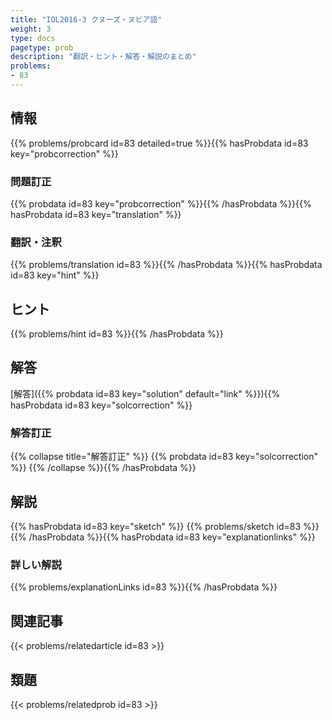 ```yaml
---
title: "IOL2016-3 クヌーズ・ヌビア語"
weight: 3
type: docs
pagetype: prob
description: "翻訳・ヒント・解答・解説のまとめ"
problems: 
- 83
---
```


## 情報

{{% problems/probcard id=83 detailed=true %}}{{% hasProbdata id=83 key="probcorrection" %}}

### 問題訂正

{{% probdata id=83 key="probcorrection" %}}{{% /hasProbdata %}}{{% hasProbdata id=83 key="translation" %}}

### 翻訳・注釈

{{% problems/translation id=83 %}}{{% /hasProbdata %}}{{% hasProbdata id=83 key="hint" %}}

## ヒント

{{% problems/hint id=83 %}}{{% /hasProbdata %}}

## 解答

[解答]({{% probdata id=83 key="solution" default="link" %}}){{% hasProbdata id=83 key="solcorrection" %}}

### 解答訂正

{{% collapse title="解答訂正" %}}
{{% probdata id=83 key="solcorrection" %}}
{{% /collapse %}}{{% /hasProbdata %}}

## 解説

{{% hasProbdata id=83 key="sketch" %}}
{{% problems/sketch id=83 %}}
{{% /hasProbdata %}}{{% hasProbdata id=83 key="explanationlinks" %}}

### 詳しい解説

{{% problems/explanationLinks id=83 %}}{{% /hasProbdata %}}

## 関連記事

{{< problems/relatedarticle id=83 >}}

## 類題

{{< problems/relatedprob id=83 >}}
